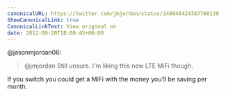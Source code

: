 ```yaml
---
canonicalURL: https://twitter.com/jmjordan/status/248846424387760128
ShowCanonicalLink: true
CanonicalLinkText: View original on
date: 2012-09-20T18:09:45+00:00
---
```

@jasonmjordan06:

> @jmjordan Still unsure. I'm liking this new LTE MiFi though.

If you switch you could get a MiFi with the money you’ll be saving per month.